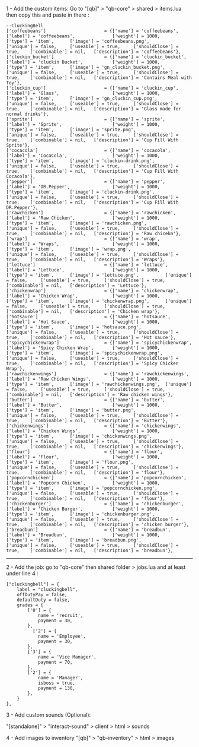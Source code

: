 1 - Add the custom items:
Go to "[qb]" > "qb-core" > shared > items.lua then copy this and paste in there :

	--CluckingBell
    ['coffeebeans'] 	        		 = {['name'] = 'coffeebeans', 						['label'] = 'coffeebeans', 				['weight'] = 1000, 		['type'] = 'item', 		['image'] = 'coffeebeans.png', 				['unique'] = false, 	['useable'] = true, 	['shouldClose'] = true,	   ['combinable'] = nil,   ['description'] = 'coffeebeans'},
	['cluckin_bucket'] 	         	 	 = {['name'] = 'cluckin_bucket', 					['label'] = 'cluckin Bucket', 			['weight'] = 1000, 		['type'] = 'item', 		['image'] = 'gn_cluckin_bucket.png', 			['unique'] = false, 	['useable'] = true, 	['shouldClose'] = true,	   ['combinable'] = nil,   ['description'] = 'Contains Meal with Toy'},
	['cluckin_cup'] 				     = {['name'] = 'cluckin_cup', 			  	  	    ['label'] = 'Glass', 					['weight'] = 1000, 		['type'] = 'item', 		['image'] = 'gn_cluckin_cup.png', 		['unique'] = false, 	['useable'] = true, 	['shouldClose'] = true,	   ['combinable'] = nil,   ['description'] = 'Glass made for normal drinks'},
	['sprite'] 	         	 	         = {['name'] = 'sprite', 						    ['label'] = 'Sprite', 					['weight'] = 1000, 		['type'] = 'item', 		['image'] = 'sprite.png', 				['unique'] = false, 	['useable'] = true, 	['shouldClose'] = true,	   ['combinable'] = nil,   ['description'] = 'Cup Fill With Sprite'},
	['cocacola'] 	         	 	     = {['name'] = 'cocacola', 					        ['label'] = 'CocaCola', 				['weight'] = 1000, 		['type'] = 'item', 		['image'] = 'cluckin-drink.png', 			['unique'] = false, 	['useable'] = true, 	['shouldClose'] = true,	   ['combinable'] = nil,   ['description'] = 'Cup Fill With Cocacola'},
	['pepper'] 	         	 	         = {['name'] = 'pepper', 						    ['label'] = 'DR.Pepper', 				['weight'] = 1000, 		['type'] = 'item', 		['image'] = 'cluckin-drink.png', 				['unique'] = false, 	['useable'] = true, 	['shouldClose'] = true,	   ['combinable'] = nil,   ['description'] = 'Cup Fill With DR.Pepper'},
	['rawchicken'] 	         	         = {['name'] = 'rawchicken', 					    ['label'] = 'Raw Chicken', 				['weight'] = 1000, 		['type'] = 'item', 		['image'] = 'rawchicken.png', 			['unique'] = false, 	['useable'] = true, 	['shouldClose'] = true,	   ['combinable'] = nil,   ['description'] = 'Raw chicekn'},
	['wrap'] 	         	 		     = {['name'] = 'wrap', 						        ['label'] = 'Wraps', 					['weight'] = 1000, 		['type'] = 'item', 		['image'] = 'wrap.png', 				['unique'] = false, 	['useable'] = true, 	['shouldClose'] = true,	   ['combinable'] = nil,   ['description'] = 'Wraps'},
	['lettuce'] 	         	 	     = {['name'] = 'lettuce', 						    ['label'] = 'Lettuce', 					['weight'] = 1000, 		['type'] = 'item', 		['image'] = 'lettuce.png', 			['unique'] = false, 	['useable'] = true, 	['shouldClose'] = true,	   ['combinable'] = nil,   ['description'] = 'Lettuce'},
	['chickenwrap'] 	         	     = {['name'] = 'chickenwrap', 					    ['label'] = 'Chicken Wrap', 			['weight'] = 1000, 		['type'] = 'item', 		['image'] = 'chickenwrap.png', 		['unique'] = false, 	['useable'] = true, 	['shouldClose'] = true,	   ['combinable'] = nil,   ['description'] = 'Chicken wrap'},
	['hotsauce'] 	         	 	     = {['name'] = 'hotsauce', 					        ['label'] = 'Hot Sauce', 				['weight'] = 1000, 		['type'] = 'item', 		['image'] = 'hotsauce.png', 			['unique'] = false, 	['useable'] = true, 	['shouldClose'] = true,	   ['combinable'] = nil,   ['description'] = 'Hot sauce'},
	['spicychickenwrap'] 	             = {['name'] = 'spicychickenwrap', 			        ['label'] = 'Spicy Chicken Wrap', 		['weight'] = 1000, 		['type'] = 'item', 		['image'] = 'spicychickenwrap.png', 	['unique'] = false, 	['useable'] = true, 	['shouldClose'] = true,	   ['combinable'] = nil,   ['description'] = 'Spicy Chicken Wrap'},
	['rawchickenwings'] 	             = {['name'] = 'rawchickenwings', 				    ['label'] = 'Raw Chicken Wings', 		['weight'] = 1000, 		['type'] = 'item', 		['image'] = 'rawchickenwings.png', 	['unique'] = false, 	['useable'] = true, 	['shouldClose'] = true,	   ['combinable'] = nil,   ['description'] = 'Raw chicken wings'},
	['butter'] 	        		         = {['name'] = 'butter', 						    ['label'] = 'Butter', 					['weight'] = 1000, 		['type'] = 'item', 		['image'] = 'butter.png', 				['unique'] = false, 	['useable'] = true, 	['shouldClose'] = true,	   ['combinable'] = nil,   ['description'] = 'Butter'},
	['chickenwings'] 	         	     = {['name'] = 'chickenwings', 				        ['label'] = 'Chicken Wings', 			['weight'] = 1000, 		['type'] = 'item', 		['image'] = 'chickenwings.png', 		['unique'] = false, 	['useable'] = true, 	['shouldClose'] = true,	   ['combinable'] = nil,   ['description'] = 'chickenwings'},
	['flour'] 	        		         = {['name'] = 'flour', 						    ['label'] = 'Flour', 					['weight'] = 1000, 		['type'] = 'item', 		['image'] = 'flour.png', 				['unique'] = false, 	['useable'] = true, 	['shouldClose'] = true,	   ['combinable'] = nil,   ['description'] = 'flour'},	
    ['popcornchicken'] 	        		 = {['name'] = 'popcornchicken', 					['label'] = 'Popcorn Chicken', 			['weight'] = 1000, 		['type'] = 'item', 		['image'] = 'popcornchicken.png', 				['unique'] = false, 	['useable'] = true, 	['shouldClose'] = true,	   ['combinable'] = nil,   ['description'] = 'flour'},	
    ['chickenburger'] 	        		 = {['name'] = 'chickenburger', 					['label'] = 'Chicken Burger', 			['weight'] = 1000, 		['type'] = 'item', 		['image'] = 'chickenburger.png', 				['unique'] = false, 	['useable'] = true, 	['shouldClose'] = true,	   ['combinable'] = nil,   ['description'] = 'chicken burger'},	
    ['breadbun'] 	        		     = {['name'] = 'breadbun', 						    ['label'] = 'Breadbun', 				['weight'] = 1000, 		['type'] = 'item', 		['image'] = 'breadbun.png', 				['unique'] = false, 	['useable'] = true, 	['shouldClose'] = true,	   ['combinable'] = nil,   ['description'] = 'breadbun'},


-----------------------------	
    

2 - Add the job:
go to "qb-core" then shared folder > jobs.lua and at least under line 4 :

    ["cluckingbell"] = {
        label = "cluckingbell",
        offDutyPay = false,
        defaultDuty = false,
        grades = {
            ['0'] = {
                name = 'recruit',
                payment = 30,
            },
			  ['2'] = {
                name = 'Employee',
                payment = 30,
            },
            ['3'] = {
                name = 'Vice Manager',
                payment = 70,
            },
            ['2'] = {
                name = 'Manager',
                isboss = true,
                payment = 130,
            },
        }
    },
    
    


3 - Add custom sounds (Optional):

"[standalone]" > "interact-sound" > client > html > sounds




4 - Add images to inventory
"[qb]" > "qb-inventory" > html > images
